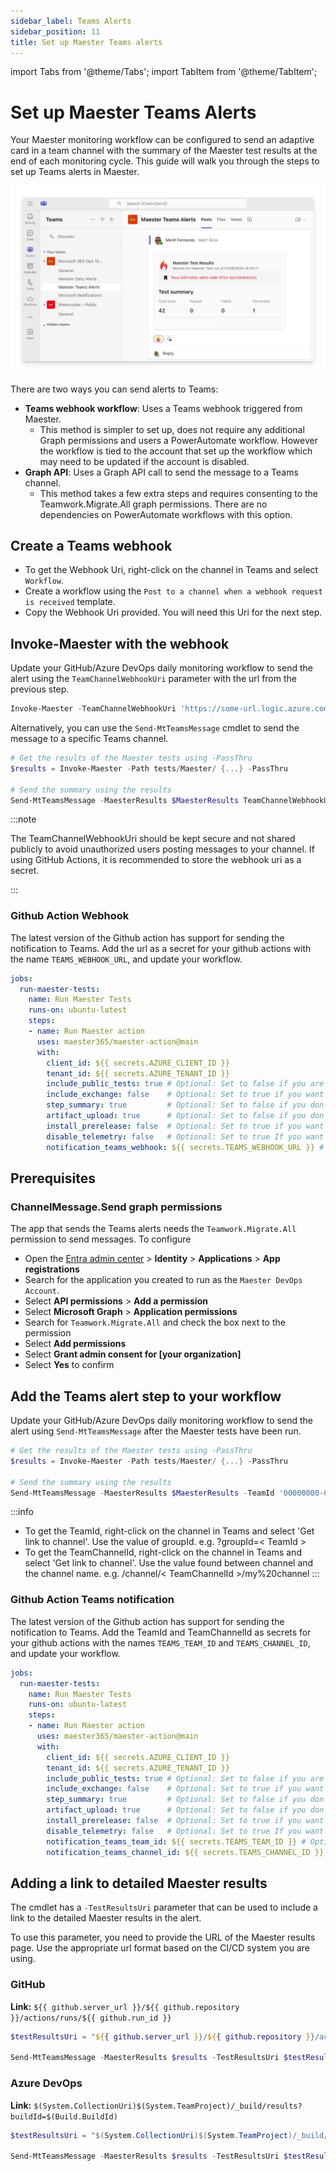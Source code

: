 ```yaml
---
sidebar_label: Teams Alerts
sidebar_position: 11
title: Set up Maester Teams alerts
---
```


import Tabs from '@theme/Tabs';
import TabItem from '@theme/TabItem';

# Set up Maester Teams Alerts

Your Maester monitoring workflow can be configured to send an adaptive card in a team channel with the summary of the Maester test results at the end of each monitoring cycle. This guide will walk you through the steps to set up Teams alerts in Maester.

![Maester - Microsoft Teams Alerts](assets/maester-teams-alert-test-result.png)

There are two ways you can send alerts to Teams:

- **Teams webhook workflow**: Uses a Teams webhook triggered from Maester.
  - This method is simpler to set up, does not require any additional Graph permissions and users a PowerAutomate workflow. However the workflow is tied to the account that set up the workflow which may need to be updated if the account is disabled.
- **Graph API**: Uses a Graph API call to send the message to a Teams channel.
  - This method takes a few extra steps and requires consenting to the Teamwork.Migrate.All graph permissions. There are no dependencies on PowerAutomate workflows with this option.

<Tabs>
<TabItem value="wif" label="Teams webhook workflow" default>

## Create a Teams webhook

- To get the Webhook Uri, right-click on the channel in Teams and select `Workflow`.
- Create a workflow using the `Post to a channel when a webhook request is received` template.
- Copy the Webhook Uri provided. You will need this Uri for the next step.

## Invoke-Maester with the webhook

Update your GitHub/Azure DevOps daily monitoring workflow to send the alert using the `TeamChannelWebhookUri` parameter with the url from the previous step.

```powershell
Invoke-Maester -TeamChannelWebhookUri 'https://some-url.logic.azure.com/workflows/invoke?api-version=2016-06-01'
```

Alternatively, you can use the `Send-MtTeamsMessage` cmdlet to send the message to a specific Teams channel.

```powershell
# Get the results of the Maester tests using -PassThru
$results = Invoke-Maester -Path tests/Maester/ {...} -PassThru

# Send the summary using the results
Send-MtTeamsMessage -MaesterResults $MaesterResults TeamChannelWebhookUri 'https://some-url.logic.azure.com/workflows/invoke?api-version=2016-06-01' -Subject 'Maester Results' -TestResultsUri "https://github.com/contoso/maester/runs/123456789"

```

:::note

The TeamChannelWebhookUri should be kept secure and not shared publicly to avoid unauthorized users posting messages to your channel. If using GitHub Actions, it is recommended to store the webhook uri as a secret.

:::

### Github Action Webhook

The latest version of the Github action has support for sending the notification to Teams. Add the url as a secret for your github actions with the name `TEAMS_WEBHOOK_URL`, and update your workflow.

```yaml
jobs:
  run-maester-tests:
    name: Run Maester Tests
    runs-on: ubuntu-latest
    steps:
    - name: Run Maester action
      uses: maester365/maester-action@main
      with:
        client_id: ${{ secrets.AZURE_CLIENT_ID }}
        tenant_id: ${{ secrets.AZURE_TENANT_ID }}
        include_public_tests: true # Optional: Set to false if you are keeping to a certain version of tests or have your own tests
        include_exchange: false    # Optional: Set to true if you want to include Exchange tests
        step_summary: true         # Optional: Set to false if you don't want a summary added to your GitHub Action run
        artifact_upload: true      # Optional: Set to false if you don't want summaries uploaded to GitHub Artifacts
        install_prerelease: false  # Optional: Set to true if you want to use Measter Preview Build when running tests
        disable_telemetry: false   # Optional: Set to true If you want telemetry information not to be logged.
        notification_teams_webhook: ${{ secrets.TEAMS_WEBHOOK_URL }} # Optional: Send the results to this Teams Webhook URI
```

</TabItem>

  <TabItem value="gha-wif" label="Graph API" default>

## Prerequisites

### ChannelMessage.Send graph permissions

The app that sends the Teams alerts needs the `Teamwork.Migrate.All` permission to send messages. To configure

- Open the [Entra admin center](https://entra.microsoft.com) > **Identity** > **Applications** > **App registrations**
- Search for the application you created to run as the `Maester DevOps Account`.
- Select **API permissions** > **Add a permission**
- Select **Microsoft Graph** > **Application permissions**
- Search for `Teamwork.Migrate.All` and check the box next to the permission
- Select **Add permissions**
- Select **Grant admin consent for [your organization]**
- Select **Yes** to confirm

## Add the Teams alert step to your workflow

Update your GitHub/Azure DevOps daily monitoring workflow to send the alert using `Send-MtTeamsMessage` after the Maester tests have been run.

```powershell
# Get the results of the Maester tests using -PassThru
$results = Invoke-Maester -Path tests/Maester/ {...} -PassThru

# Send the summary using the results
Send-MtTeamsMessage -MaesterResults $MaesterResults -TeamId '00000000-0000-0000-0000-000000000000' -TeamChannelId '19%3A00000000000000000000000000000000%40thread.tacv2' -Subject 'Maester Results'

```

:::info

- To get the TeamId, right-click on the channel in Teams and select 'Get link to channel'. Use the value of groupId. e.g. ?groupId=< TeamId >
- To get the TeamChannelId, right-click on the channel in Teams and select 'Get link to channel'. Use the value found between channel and the channel name. e.g. /channel/< TeamChannelId >/my%20channel
  :::

### Github Action Teams notification

The latest version of the Github action has support for sending the notification to Teams. Add the TeamId and TeamChannelId as secrets for your github actions with the names `TEAMS_TEAM_ID` and `TEAMS_CHANNEL_ID`, and update your workflow.

```yaml
jobs:
  run-maester-tests:
    name: Run Maester Tests
    runs-on: ubuntu-latest
    steps:
    - name: Run Maester action
      uses: maester365/maester-action@main
      with:
        client_id: ${{ secrets.AZURE_CLIENT_ID }}
        tenant_id: ${{ secrets.AZURE_TENANT_ID }}
        include_public_tests: true # Optional: Set to false if you are keeping to a certain version of tests or have your own tests
        include_exchange: false    # Optional: Set to true if you want to include Exchange tests
        step_summary: true         # Optional: Set to false if you don't want a summary added to your GitHub Action run
        artifact_upload: true      # Optional: Set to false if you don't want summaries uploaded to GitHub Artifacts
        install_prerelease: false  # Optional: Set to true if you want to use Measter Preview Build when running tests
        disable_telemetry: false   # Optional: Set to true If you want telemetry information not to be logged.
        notification_teams_team_id: ${{ secrets.TEAMS_TEAM_ID }} # Optional: Send the results to this Team
        notification_teams_channel_id: ${{ secrets.TEAMS_CHANNEL_ID }} # Optional: Send the results to this Teams Channel
```

</TabItem>

</Tabs>

## Adding a link to detailed Maester results

The cmdlet has a `-TestResultsUri` parameter that can be used to include a link to the detailed Maester results in the alert.

To use this parameter, you need to provide the URL of the Maester results page. Use the appropriate url format based on the CI/CD system you are using.

### GitHub

**Link:** `${{ github.server_url }}/${{ github.repository }}/actions/runs/${{ github.run_id }}`

```powershell
$testResultsUri = "${{ github.server_url }}/${{ github.repository }}/actions/runs/${{ github.run_id }}"

Send-MtTeamsMessage -MaesterResults $results -TestResultsUri $testResultsUri ...

```

### Azure DevOps

**Link:** `$(System.CollectionUri)$(System.TeamProject)/_build/results?buildId=$(Build.BuildId)`

```powershell
$testResultsUri = "$(System.CollectionUri)$(System.TeamProject)/_build/results?buildId=$(Build.BuildId)"

Send-MtTeamsMessage -MaesterResults $results -TestResultsUri $testResultsUri ...
```
